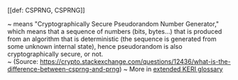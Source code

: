 [[def: CSPRNG, CSPRNG]]

~ means "Cryptographically Secure Pseudorandom Number Generator," which means that a sequence of numbers (bits, bytes...) that is produced from an algorithm that is deterministic (the sequence is generated from some unknown internal state), hence pseudorandom is also cryptographically secure, or not.  
~ (Source: https://crypto.stackexchange.com/questions/12436/what-is-the-difference-between-csprng-and-prng)
~ More in <a href="https://weboftrust.github.io/WOT-terms/docs/glossary/CSPRNG">extended KERI glossary</a>
